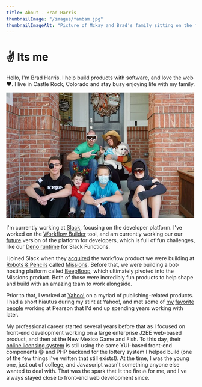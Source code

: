 ```yaml
---
title: About - Brad Harris
thumbnailImage: "/images/fambam.jpg"
thumbnailImageAlt: "Picture of Mckay and Brad's family sitting on the front steps, being dorks."
---
```

# ✌️ Its me

Hello, I'm Brad Harris. I help build products with software, and love the web ❤️. I live in Castle Rock, Colorado and stay busy enjoying life with my family.

<img src="/images/fambam.jpg" width="500" height="334" id="fambam-photo" class="glow" alt="{{thumbnailImageAlt}}" />
  
I'm currently working at <a href="https://slack.com/">Slack</a>, focusing on the developer platform. I've worked on the <a href="https://slack.com/features/workflow-automation">Workflow Builder</a> tool, and am currently working our our <a href="https://api.slack.com/future">future</a> version of the platform for developers, which is full of fun challenges, like our <a href="https://deno.com/blog/slack">Deno runtime</a> for Slack Functions.

I joined Slack when they <a href="https://slack.com/blog/productivity/slack-acquires-robot-pencils-missions-to-make-it-easy-for-non-tech-teams-to-streamline-work">acquired</a> the workflow product we were building at <a href="https://www.robotsandpencils.com">Robots & Pencils</a> called <a href="https://www.producthunt.com/posts/missions">Missions</a>. Before that, we were building a bot-hosting platform called <a href="https://www.producthunt.com/posts/beep-boop">BeepBoop</a>, which ultimately pivoted into the Missions product. Both of those were incredibly fun products to help shape and build with an amazing team to work alongside.

Prior to that, I worked at <a href="https://yahoo.com">Yahoo!</a> on a myriad of publishing-related products. I had a short hiautus during my stint at Yahoo!, and met some of <a href="https://twitter.com/cnallen">my</a> <a href="https://twitter.com/mbrevoort">favorite</a> <a href="https://twitter.com/chris_skud">people</a> working at Pearson that I'd end up spending years working with later.

My professional career started several years before that as I focused on front-end development working on a large enterprise J2EE web-based product, and then at the New Mexico Game and Fish. To this day, their <a href="https://onlinesales.wildlife.state.nm.us/">online licensing system</a> is still using the same YUI-based front-end components 😅 and PHP backend for the lottery system I helped build (one of the few things I've written that still exists!). At the time, I was the young one, just out of college, and Javascript wasn't something anyone else wanted to deal with. That was the spark that lit the fire 🔥 for me, and I've always stayed close to front-end web development since.